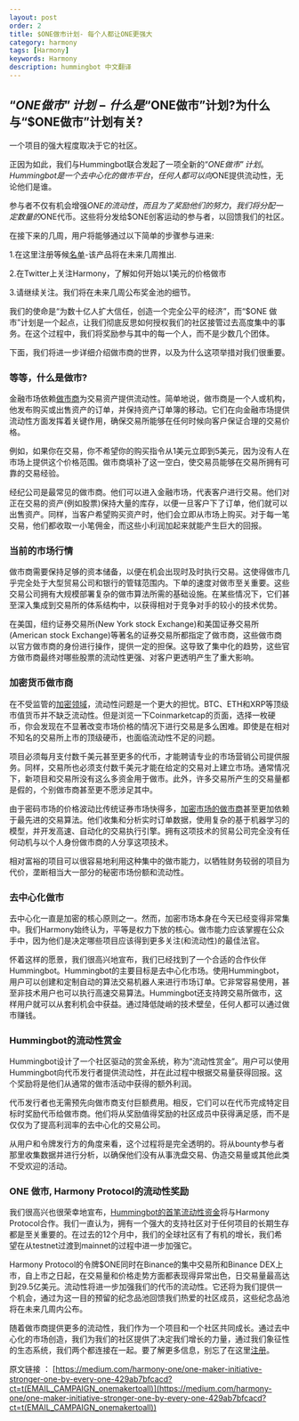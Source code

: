 ```yaml
---
layout: post
order: 2
title: $ONE做市计划- 每个人都让ONE更强大
category: harmony
tags: [Harmony]
keywords: Harmony
description: hummingbot 中文翻译
---
```



## “$ONE做市”计划-什么是“$ONE做市”计划?为什么与“$ONE做市”计划有关?

一个项目的强大程度取决于它的社区。

正因为如此，我们与Hummingbot联合发起了一项全新的“$ONE 做市”计划。Hummingbot是一个去中心化的做市平台，任何人都可以向$ONE提供流动性，无论他们是谁。

参与者不仅有机会增强$ONE的流动性，而且为了奖励他们的努力，我们将分配一定数量的$ONE代币。这些将分发给$ONE创客运动的参与者，以回馈我们的社区。

在接下来的几周，用户将能够通过以下简单的步骤参与进来:

1.在这里注册等候[名单](https://www.hummingbot.io/liquidity-bounties/harmony/)-该产品将在未来几周推出.

2.在Twitter上关注Harmony，了解如何开始以1美元的价格做市

3.请继续关注。我们将在未来几周公布奖金池的细节。

我们的使命是“为数十亿人扩大信任，创造一个完全公平的经济”，而“$ONE 做市”计划是一个起点，让我们彻底反思如何授权我们的社区接管过去高度集中的事务。在这个过程中，我们将奖励参与其中的每一个人，而不是少数几个团体。

下面，我们将进一步详细介绍做市商的世界，以及为什么这项举措对我们很重要。


### 等等，什么是做市?

金融市场依赖[做市商](https://tradingsim.com/blog/market-maker/)为交易资产提供流动性。简单地说，做市商是一个人或机构，他发布购买或出售资产的订单，并保持资产订单簿的移动。它们在向金融市场提供流动性方面发挥着关键作用，确保交易所能够在任何时候向客户保证合理的交易价格。

例如，如果你在交易，你不希望你的购买指令从1美元立即到5美元，因为没有人在市场上提供这个价格范围。做市商填补了这一空白，使交易员能够在交易所拥有可靠的交易经验。

经纪公司是最常见的做市商。他们可以进入金融市场，代表客户进行交易。他们对正在交易的资产(例如股票)保持大量的库存，以便一旦客户下了订单，他们就可以出售资产。同样，当客户希望购买资产时，他们会立即从市场上购买。对于每一笔交易，他们都收取一小笔佣金，而这些小利润加起来就能产生巨大的回报。

### 当前的市场行情

做市商需要保持足够的资本储备，以便在机会出现时及时执行交易。这使得做市几乎完全处于大型贸易公司和银行的管辖范围内。下单的速度对做市至关重要。这些交易公司拥有大规模部署复杂的做市算法所需的基础设施。在某些情况下，它们甚至深入集成到交易所的体系结构中，以获得相对于竞争对手的较小的技术优势。

在美国，纽约证券交易所(New York stock Exchange)和美国证券交易所(American stock Exchange)等著名的证券交易所都指定了做市商，这些做市商以官方做市商的身份进行操作，提供一定的担保。这导致了集中化的趋势，这些官方做市商最终对哪些股票的流动性更强、对客户更透明产生了重大影响。


### 加密货币做市商

在不受监管的[加密领域](https://www.hummingbot.io/blog/2019-01-thin-crust-of-liquidity/)，流动性问题是一个更大的担忧。BTC、ETH和XRP等顶级市值货币并不缺乏流动性。但是浏览一下Coinmarketcap的页面，选择一枚硬币，你会发现在不显著改变市场价格的情况下进行交易是多么困难。即使是在相对不知名的交易所上市的顶级硬币，也面临流动性不足的问题。

项目必须每月支付数千美元甚至更多的代币，才能聘请专业的市场营销公司提供服务。同样，交易所也必须支付数千美元才能在给定的交易对上建立市场。通常情况下，新项目和交易所没有这么多资金用于做市。此外，许多交易所产生的交易量都是假的，个别做市商甚至更不愿涉足其中。

由于密码市场的价格波动比传统证券市场快得多，[加密市场的做市商](https://hackernoon.com/there-is-a-huge-necessity-for-market-makers-in-the-crypto-industry-and-most-crypto-projects-still-725d9487f155)甚至更加依赖于最先进的交易算法。他们收集和分析实时订单数据，使用复杂的基于机器学习的模型，并开发高速、自动化的交易执行引擎。拥有这项技术的贸易公司完全没有任何动机与以个人身份做市商的人分享这项技术。

相对富裕的项目可以很容易地利用这种集中的做市能力，以牺牲财务较弱的项目为代价，垄断相当大一部分的秘密市场份额和流动性。


### 去中心化做市

去中心化一直是加密的核心原则之一。然而，加密市场本身在今天已经变得非常集中。我们Harmony始终认为，平等是权力下放的核心。做市能力应该掌握在公众手中，因为他们是决定哪些项目应该得到更多关注(和流动性)的最佳法官。

怀着这样的愿景，我们很高兴地宣布，我们已经找到了一个合适的合作伙伴Hummingbot。Hummingbot的主要目标是去中心化市场。使用Hummingbot，用户可以创建和定制自动的算法交易机器人来进行市场订单。它非常容易使用，甚至非技术用户也可以执行高速交易算法。Hummingbot还支持跨交易所做市，这样用户就可以从套利机会中获益。通过降低陡峭的技术壁垒，任何人都可以通过做市赚钱。

### Hummingbot的流动性赏金

Hummingbot设计了一个社区驱动的赏金系统，称为“流动性赏金”。用户可以使用Hummingbot向代币发行者提供流动性，并在此过程中根据交易量获得回报。这个奖励将是他们从通常的做市活动中获得的额外利润。

代币发行者也无需预先向做市商支付巨额费用。相反，它们可以在代币完成特定目标时奖励代币给做市商。他们将从奖励值得奖励的社区成员中获得满足感，而不是仅仅为了提高利润率的去中心化的交易公司。

从用户和令牌发行方的角度来看，这个过程将是完全透明的。将从bounty参与者那里收集数据并进行分析，以确保他们没有从事洗盘交易、伪造交易量或其他此类不受欢迎的活动。

### ONE 做市, Harmony Protocol的流动性奖励

我们很高兴也很荣幸地宣布，[Hummingbot的首笔流动性资金](https://www.hummingbot.io/blog/2019-06-introducing-liquidity-bounties-harmony/)将与Harmony Protocol合作。我们一直认为，拥有一个强大的支持社区对于任何项目的长期生存都是至关重要的。在过去的12个月中，我们的全球社区有了有机的增长，我们希望在从testnet过渡到mainnet的过程中进一步加强它。

Harmony Protocol的令牌$ONE同时在Binance的集中交易所和Binance DEX上市，自上市之日起，在交易量和价格走势方面都表现得异常出色，日交易量最高达到29.5亿美元。流动性将进一步加强我们的代币的流动性。它还将为我们提供一个机会，通过为这一目的预留的纪念品池回馈我们热爱的社区成员，这些纪念品池将在未来几周内公布。

随着做市商提供更多的流动性，我们作为一个项目和一个社区共同成长。通过去中心化的市场创造，我们为我们的社区提供了决定我们增长的力量，通过我们象征性的生态系统，我们两个都连接在一起。要了解更多信息，别忘了在这里[注册](https://www.hummingbot.io/liquidity-bounties/harmony/)。


原文链接 ： [https://medium.com/harmony-one/one-maker-initiative-stronger-one-by-every-one-429ab7bfcacd?ct=t(EMAIL_CAMPAIGN_onemakertoall)](https://medium.com/harmony-one/one-maker-initiative-stronger-one-by-every-one-429ab7bfcacd?ct=t(EMAIL_CAMPAIGN_onemakertoall))








